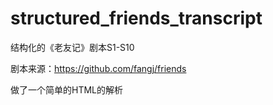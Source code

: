 # structured_friends_transcript
结构化的《老友记》剧本S1-S10

剧本来源：<https://github.com/fangj/friends>

做了一个简单的HTML的解析

